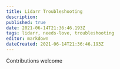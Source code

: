 ```yaml
---
title: Lidarr Troubleshooting
description: 
published: true
date: 2021-06-14T21:36:46.193Z
tags: lidarr, needs-love, troubleshooting
editor: markdown
dateCreated: 2021-06-14T21:36:46.193Z
---
```


Contributions welcome